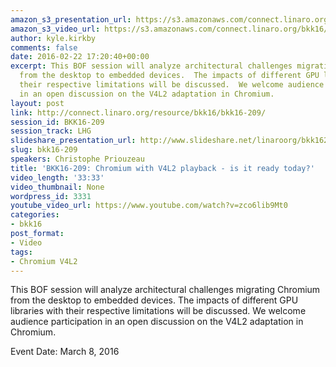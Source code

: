```yaml
---
amazon_s3_presentation_url: https://s3.amazonaws.com/connect.linaro.org/bkk16/Presentations/Tuesday/BKK16-209.pdf
amazon_s3_video_url: https://s3.amazonaws.com/connect.linaro.org/bkk16/Videos/Tuesday/BKK16-209%20Chromium%20with%20V4L2%20playback%20-%20is%20it%20ready%20today.mp4
author: kyle.kirkby
comments: false
date: 2016-02-22 17:20:40+00:00
excerpt: This BOF session will analyze architectural challenges migrating Chromium
  from the desktop to embedded devices.  The impacts of different GPU libraries with
  their respective limitations will be discussed.  We welcome audience participation
  in an open discussion on the V4L2 adaptation in Chromium.
layout: post
link: http://connect.linaro.org/resource/bkk16/bkk16-209/
session_id: BKK16-209
session_track: LHG
slideshare_presentation_url: http://www.slideshare.net/linaroorg/bkk16209-chromium-with-v4l2-playback-is-it-ready-today
slug: bkk16-209
speakers: Christophe Priouzeau
title: 'BKK16-209: Chromium with V4L2 playback - is it ready today?'
video_length: '33:33'
video_thumbnail: None
wordpress_id: 3331
youtube_video_url: https://www.youtube.com/watch?v=zco6lib9Mt0
categories:
- bkk16
post_format:
- Video
tags:
- Chromium V4L2
---
```


This BOF session will analyze architectural challenges migrating Chromium from the desktop to embedded devices.  The impacts of different GPU libraries with their respective limitations will be discussed.  We welcome audience participation in an open discussion on the V4L2 adaptation in Chromium.

Event Date: March 8, 2016
